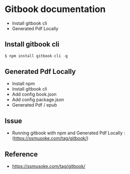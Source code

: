 # Gitbook documentation
* Install gitbook cli
* Generated Pdf Locally
	
## Install gitbook cli
```java
$ npm install gitbook-cli -g
```

## Generated Pdf Locally 
* Install npm 
* Install gitbook cli
* Add config book.json 
* Add config package.json
* Generated Pdf / epub 
	
## Issue 
* Running gitbook with npm and Generated Pdf Locally : (https://ssmusoke.com/tag/gitbook/) 

## Reference 
* https://ssmusoke.com/tag/gitbook/